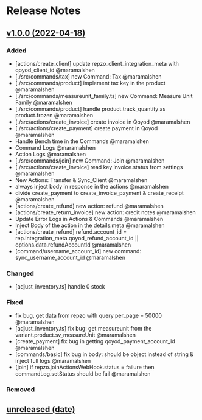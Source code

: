 # Release Notes

## [v1.0.0 (2022-04-18)](https://github.com/Repzo/repzo-qoyod.git)

### Added

- [actions/create_client] update repzo_client_integration_meta with qoyod_client_id @maramalshen
- [./src/commands/tax] new Command: Tax @maramalshen
- [./src/commands/product] implement tax key in the product @maramalshen
- [./src/commands/measureunit_family.ts] new Command: Measure Unit Family @maramalshen
- [./src/commands/product] handle product.track_quantity as product.frozen @maramalshen
- [./src/actions/create_invoice] create invoice in Qoyod @maramalshen
- [./src/actions/create_payment] create payment in Qoyod @maramalshen
- Handle Bench time in the Commands @maramalshen
- Command Logs @maramalshen
- Action Logs @maramalshen
- [./src/commands/join] new Command: Join @maramalshen
- [./src/actions/create_invoice] read key invoice.status from settings @maramalshen
- New Actions: Transfer & Sync_Client @maramalshen
- always inject body in response in the actions @maramalshen
- divide create_payment to create_invoice_payment & create_receipt @maramalshen
- [actions/create_refund] new action: refund @maramalshen
- [actions/create_return_invoice] new action: credit notes @maramalshen
- Update Error Logs in Actions & Commands @maramalshen
- Inject Body of the action in the details.meta @maramalshen
- [actions/create_refund] refund.account_id = rep.integration_meta.qoyod_refund_account_id || options.data.refundAccountId @maramalshen
- [command/username_account_id] new command: sync_username_account_id @maramalshen

### Changed

- [adjust_inventory.ts] handle 0 stock

### Fixed

- fix bug, get data from repzo with query per_page = 50000 @maramalshen
- [adjust_inventory.ts] fix bug: get measureunit from the variant.product.sv_measureUnit @maramalshen
- [create_payment] fix bug in getting qoyod_payment_account_id @maramalshen
- [commands/basic] fix bug in body: should be object instead of string & inject full logs @maramalshen
- [join] if repzo.joinActionsWebHook.status = failure then commandLog.setStatus should be fail @maramalshen

### Removed

## [unreleased (date)](path)

